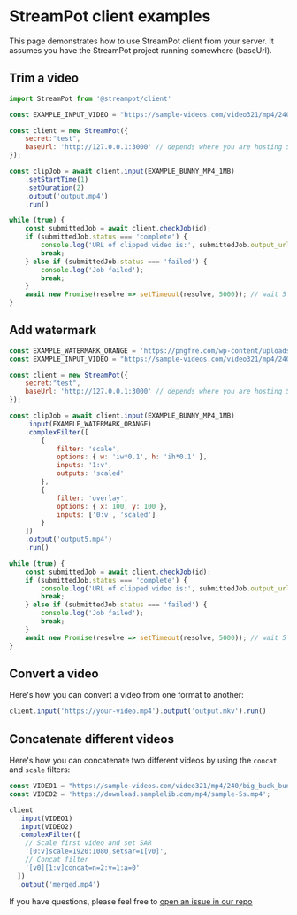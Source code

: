 # StreamPot client examples

This page demonstrates how to use StreamPot client from your server. It assumes you have the StreamPot project running somewhere (baseUrl).

## Trim a video
```js
import StreamPot from '@streampot/client'

const EXAMPLE_INPUT_VIDEO = "https://sample-videos.com/video321/mp4/240/big_buck_bunny_240p_1mb.mp4";

const client = new StreamPot({
    secret:"test",
    baseUrl: 'http://127.0.0.1:3000' // depends where you are hosting StreamPot server. Check out our readme for how to run the server.
});

const clipJob = await client.input(EXAMPLE_BUNNY_MP4_1MB)
    .setStartTime(1)
    .setDuration(2)
    .output('output.mp4')
    .run()

while (true) {
    const submittedJob = await client.checkJob(id);
    if (submittedJob.status === 'complete') {
        console.log('URL of clipped video is:', submittedJob.output_url);
        break;
    } else if (submittedJob.status === 'failed') {
        console.log('Job failed');
        break;
    }
    await new Promise(resolve => setTimeout(resolve, 5000)); // wait 5 seconds
}

```

## Add watermark

```js
const EXAMPLE_WATERMARK_ORANGE = 'https://pngfre.com/wp-content/uploads/orange-poster.png'
const EXAMPLE_INPUT_VIDEO = "https://sample-videos.com/video321/mp4/240/big_buck_bunny_240p_1mb.mp4";

const client = new StreamPot({
    secret:"test",
    baseUrl: 'http://127.0.0.1:3000' // depends where you are hosting StreamPot server
});

const clipJob = await client.input(EXAMPLE_BUNNY_MP4_1MB)
    .input(EXAMPLE_WATERMARK_ORANGE)
    .complexFilter([
        {
            filter: 'scale',
            options: { w: 'iw*0.1', h: 'ih*0.1' },
            inputs: '1:v',
            outputs: 'scaled'
        },
        {
            filter: 'overlay',
            options: { x: 100, y: 100 },
            inputs: ['0:v', 'scaled']
        }
    ])
    .output('output5.mp4')
    .run()

while (true) {
    const submittedJob = await client.checkJob(id);
    if (submittedJob.status === 'complete') {
        console.log('URL of clipped video is:', submittedJob.output_url);
        break;
    } else if (submittedJob.status === 'failed') {
        console.log('Job failed');
        break;
    }
    await new Promise(resolve => setTimeout(resolve, 5000)); // wait 5 seconds
}
```

## Convert a video

Here's how you can convert a video from one format to another:

```js
client.input('https://your-video.mp4').output('output.mkv').run()
```

## Concatenate different videos

Here's how you can concatenate two different videos by using the `concat` and `scale` filters:

```js
const VIDEO1 = "https://sample-videos.com/video321/mp4/240/big_buck_bunny_240p_1mb.mp4";
const VIDEO2 = 'https://download.samplelib.com/mp4/sample-5s.mp4';

client
  .input(VIDEO1)
  .input(VIDEO2)
  .complexFilter([
    // Scale first video and set SAR
    '[0:v]scale=1920:1080,setsar=1[v0]',
    // Concat filter
    '[v0][1:v]concat=n=2:v=1:a=0'
  ])
  .output('merged.mp4')
```

If you have questions, please feel free to [open an issue in our repo](https://github.com/jackbridger/streampot/issues/new)
